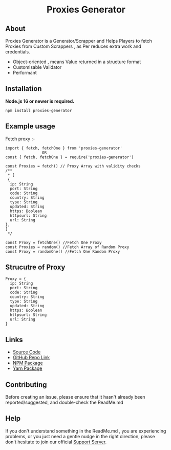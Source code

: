 <div align="center">
  <br />
  <br />
  <p>
<h1>Proxies Generator</h1>
  </p>
</div>

## About

Proxies Generator is a Generator/Scrapper and Helps Players to fetch Proxies from Custom Scrappers , as Per reduces extra work and credentials.

- Object-oriented , means Value returned in a structure format
- Customisable Validator
- Performant

## Installation

**Node.js 16 or newer is required.**

```
npm install proxies-generator
```

## Example usage

Fetch proxy :-

```
import { fetch, fetchOne } from 'proxies-generator'
                OR
const { fetch, fetchOne } = require('proxies-generator')

const Proxies = fetch() // Proxy Array with validity checks
/**
 * [
 {
  ip: String
  port: String
  code: String
  country: String
  type: String
  updated: String
  https: Boolean
  httpsurl: String
  url: String
},
]
 */

const Proxy = fetchOne() //Fetch One Proxy
const Proxies = random() //Fetch Array of Random Proxy
const Proxy = randomOne() //Fetch One Random Proxy
```

## Strucutre of Proxy

```
Proxy = {
  ip: String
  port: String
  code: String
  country: String
  type: String
  updated: String
  https: Boolean
  httpsurl: String
  url: String
}
```

## Links

- [Source Code](https://github.com/SidisLiveYT/proxies-generator.git)
- [GitHub Repo Link](https://github.com/SidisLiveYT/proxies-generator)
- [NPM Package](https://www.npmjs.com/package/proxies-generator)
- [Yarn Package](https://yarn.pm/proxies-generator)

## Contributing

Before creating an issue, please ensure that it hasn't already been reported/suggested, and double-check the ReadMe.md

## Help

If you don't understand something in the ReadMe.md , you are experiencing problems, or you just need a gentle
nudge in the right direction, please don't hesitate to join our official [Support Server](https://discord.gg/MfME24sJ2a).
